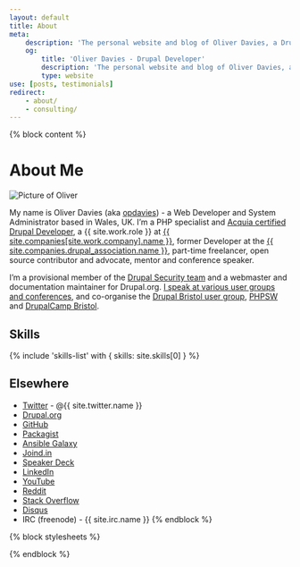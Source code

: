 ```yaml
---
layout: default
title: About
meta:
    description: 'The personal website and blog of Oliver Davies, a Drupal Developer and System Administrator from Wales, UK.'
    og:
        title: 'Oliver Davies - Drupal Developer'
        description: 'The personal website and blog of Oliver Davies, a Drupal Developer and System Administrator from Wales, UK.'
        type: website
use: [posts, testimonials]
redirect:
    - about/
    - consulting/
---
```

{% block content %}
# About Me

<img src="{{ site.images_url }}{{ site.avatar.url }}" alt="Picture of Oliver" class="me img-circle">

My name is Oliver Davies (aka [opdavies][1]) - a Web Developer and System Administrator based in Wales, UK. I’m a PHP specialist and [Acquia certified Drupal Developer][41], a {{ site.work.role }} at [{{ site.companies[site.work.company].name }}][20], former Developer at the [{{ site.companies.drupal_association.name }}][39], part-time freelancer, open source contributor and advocate, mentor and conference speaker.

I’m a provisional member of the [Drupal Security team][14] and a webmaster and documentation maintainer for Drupal.org. [I speak at various user groups and conferences][40], and co-organise the [Drupal Bristol user group][15], [PHPSW][17] and [DrupalCamp Bristol][18].

## Skills

{% include 'skills-list' with { skills: site.skills[0] } %}

## Elsewhere

- [Twitter][21] - @{{ site.twitter.name }}
- [Drupal.org][22]
- [GitHub][23]
- [Packagist][24]
- [Ansible Galaxy][25]
- [Joind.in][33]
- [Speaker Deck][26]
- [LinkedIn][27]
- [YouTube][28]
- [Reddit][36]
- [Stack Overflow][37]
- [Disqus][38]
- IRC (freenode) - {{ site.irc.name }}
{% endblock %}

{% block stylesheets %}
<link rel="stylesheet" href="{{ site.url }}/assets/css/about.css">
{% endblock %}

[1]: https://www.google.com/#q=opdavies
[2]: https://www.drupal.org
[3]: http://symfony.com
[4]: http://git-scm.com
[5]: https://en.wikipedia.org/wiki/Linux
[6]: http://www.ansible.com
[7]: https://assoc.drupal.org
[8]: https://www.microserve.io
[9]: http://precedent.com
[10]: http://www.nomensa.com
[11]: https://www.drupal.org/u/opdavies/issue-credits/3060
[12]: https://www.drupal.org/project/user/381388
[13]: https://www.drupal.org/user/381388/people-mentored
[14]: https://www.drupal.org/security-team
[15]: https://www.drupalbristol.org.uk
[16]: https://groups.drupal.org/wales-uk
[17]: https://phpsw.uk
[18]: https://www.drupalcampbristol.co.uk
[19]: {{site.url}}/talks/
[20]: {{site.companies[site.work.company].url}}
[21]: {{site.twitter.url}}
[22]: {{site.drupalorg.url_new}}
[23]: {{site.github.url}}
[24]: {{site.packagist.url}}
[25]: {{site.ansible_galaxy.url}}
[26]: {{site.speakerdeck.url}}
[27]: {{site.linkedin.url}}
[28]: {{site.youtube.channel_url}}
[29]: http://silex.sensiolabs.org
[30]: https://laravel.com
[31]: https://sculpin.io
[32]: https://docs.puppet.com/guides/faq.html#what-is-puppet
[33]: {{site.joindin.url}}
[34]: https://www.ctidigital.com
[35]: {{site.wordpress.url}}
[36]: https://www.reddit.com/user/opdavies
[37]: http://stackoverflow.com/users/3012648/opdavies
[38]: https://disqus.com/by/opdavies
[39]: {{site.companies.drupal_association.url}}
[40]: {{site.url}}/talks
[41]: http://certification.acquia.com/registry?fname=Oliver&lname=Davies&city=Newport&state=Wales&country=United+Kingdom&org=&exam=All
